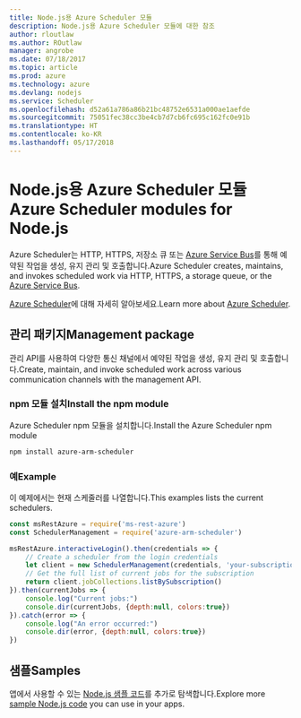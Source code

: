 ```yaml
---
title: Node.js용 Azure Scheduler 모듈
description: Node.js용 Azure Scheduler 모듈에 대한 참조
author: rloutlaw
ms.author: ROutlaw
manager: angrobe
ms.date: 07/18/2017
ms.topic: article
ms.prod: azure
ms.technology: azure
ms.devlang: nodejs
ms.service: Scheduler
ms.openlocfilehash: d52a61a786a86b21bc48752e6531a000ae1aefde
ms.sourcegitcommit: 75051fec38cc3be4cb7d7cb6fc695c162fc0e91b
ms.translationtype: HT
ms.contentlocale: ko-KR
ms.lasthandoff: 05/17/2018
---
```

# <a name="azure-scheduler-modules-for-nodejs"></a><span data-ttu-id="6c203-103">Node.js용 Azure Scheduler 모듈</span><span class="sxs-lookup"><span data-stu-id="6c203-103">Azure Scheduler modules for Node.js</span></span>

<span data-ttu-id="6c203-104">Azure Scheduler는 HTTP, HTTPS, 저장소 큐 또는 [Azure Service Bus](/azure/service-bus-messaging/service-bus-messaging-overview)를 통해 예약된 작업을 생성, 유지 관리 및 호출합니다.</span><span class="sxs-lookup"><span data-stu-id="6c203-104">Azure Scheduler creates, maintains, and invokes scheduled work via HTTP, HTTPS, a storage queue, or the [Azure Service Bus](/azure/service-bus-messaging/service-bus-messaging-overview).</span></span>

<span data-ttu-id="6c203-105">[Azure Scheduler](/azure/scheduler/scheduler-intro)에 대해 자세히 알아보세요.</span><span class="sxs-lookup"><span data-stu-id="6c203-105">Learn more about [Azure Scheduler](/azure/scheduler/scheduler-intro).</span></span>

## <a name="management-package"></a><span data-ttu-id="6c203-106">관리 패키지</span><span class="sxs-lookup"><span data-stu-id="6c203-106">Management package</span></span>

<span data-ttu-id="6c203-107">관리 API를 사용하여 다양한 통신 채널에서 예약된 작업을 생성, 유지 관리 및 호출합니다.</span><span class="sxs-lookup"><span data-stu-id="6c203-107">Create, maintain, and invoke scheduled work across various communication channels with the management API.</span></span>

### <a name="install-the-npm-module"></a><span data-ttu-id="6c203-108">npm 모듈 설치</span><span class="sxs-lookup"><span data-stu-id="6c203-108">Install the npm module</span></span>

<span data-ttu-id="6c203-109">Azure Scheduler npm 모듈을 설치합니다.</span><span class="sxs-lookup"><span data-stu-id="6c203-109">Install the Azure Scheduler npm module</span></span>

```bash
npm install azure-arm-scheduler
```

### <a name="example"></a><span data-ttu-id="6c203-110">예</span><span class="sxs-lookup"><span data-stu-id="6c203-110">Example</span></span>

<span data-ttu-id="6c203-111">이 예제에서는 현재 스케줄러를 나열합니다.</span><span class="sxs-lookup"><span data-stu-id="6c203-111">This examples lists the current schedulers.</span></span>

```javascript
const msRestAzure = require('ms-rest-azure')
const SchedulerManagement = require('azure-arm-scheduler')

msRestAzure.interactiveLogin().then(credentials => {
    // Create a scheduler from the login credentials
    let client = new SchedulerManagement(credentials, 'your-subscription-id')
    // Get the full list of current jobs for the subscription
    return client.jobCollections.listBySubscription()
}).then(currentJobs => {
    console.log("Current jobs:")
    console.dir(currentJobs, {depth:null, colors:true})
}).catch(error => {
    console.log("An error occurred:")
    console.dir(error, {depth:null, colors:true})
})
```

## <a name="samples"></a><span data-ttu-id="6c203-112">샘플</span><span class="sxs-lookup"><span data-stu-id="6c203-112">Samples</span></span>

<span data-ttu-id="6c203-113">앱에서 사용할 수 있는 [Node.js 샘플 코드](https://azure.microsoft.com/resources/samples/?platform=nodejs)를 추가로 탐색합니다.</span><span class="sxs-lookup"><span data-stu-id="6c203-113">Explore more [sample Node.js code](https://azure.microsoft.com/resources/samples/?platform=nodejs) you can use in your apps.</span></span>
